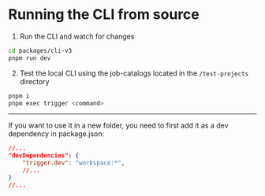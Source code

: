 # Running the CLI from source

1. Run the CLI and watch for changes

```sh
cd packages/cli-v3
pnpm run dev
```

2. Test the local CLI using the job-catalogs located in the `/test-projects` directory

```sh
pnpm i
pnpm exec trigger <command>
```

---

If you want to use it in a new folder, you need to first add it as a dev dependency in package.json:

```json
//...
"devDependencies": {
    "trigger.dev": "workspace:*",
    //...
}
//...
```
